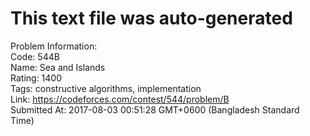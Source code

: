 # This text file was auto-generated  
  
Problem Information:  
Code: 544B  
Name: Sea and Islands  
Rating: 1400  
Tags: constructive algorithms, implementation  
Link: https://codeforces.com/contest/544/problem/B  
Submitted At: 2017-08-03 00:51:28 GMT+0600 (Bangladesh Standard Time)  
